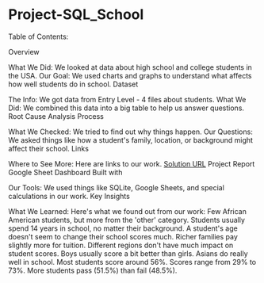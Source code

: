 # Project-SQL_School
Table of Contents:

Overview

What We Did: We looked at data about high school and college students in the USA.
Our Goal: We used charts and graphs to understand what affects how well students do in school.
Dataset

The Info: We got data from Entry Level - 4 files about students.
What We Did: We combined this data into a big table to help us answer questions.
Root Cause Analysis Process

What We Checked: We tried to find out why things happen.
Our Questions: We asked things like how a student's family, location, or background might affect their school.
Links

Where to See More: Here are links to our work.
[Solution URL](url)
Project Report
Google Sheet Dashboard
Built with

Our Tools: We used things like SQLite, Google Sheets, and special calculations in our work.
Key Insights

What We Learned: Here's what we found out from our work:
Few African American students, but more from the 'other' category.
Students usually spend 14 years in school, no matter their background.
A student's age doesn't seem to change their school scores much.
Richer families pay slightly more for tuition.
Different regions don't have much impact on student scores.
Boys usually score a bit better than girls.
Asians do really well in school.
Most students score around 56%.
Scores range from 29% to 73%.
More students pass (51.5%) than fail (48.5%).
